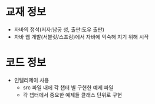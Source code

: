 # 교재 정보
- 자바의 정석(저자:남궁 성, 출판:도우 출판)
- 자바 웹 개발(서블릿/스프링)에서 자바에 익숙해 지기 위해 시작

# 코드 정보
- 인텔리제이 사용 
  - src 파일 내에 각 챕터 별 구현한 예제 파일
  - 각 챕터에서 중요한 예제들 클래스 단위로 구현
